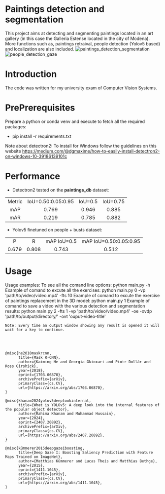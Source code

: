 # Paintings detection and segmentation
This project aims at detecting and segmenting paintings located in an art gallery (in this case the Galleria Estense located in the city of Modena). More functions such as, paintings retraival, people detection (Yolov5 based) and localization are also included.
![paintings_detection_segmentation](assets/pds.png)
![people_detection_gaze](assets/pdg.png)

# Introduction
The code was written for my university exam of Computer Vision Systems.

# PrePrerequisites

Prepare a python or conda venv and execute to fetch all the required packages:
* pip install -r requirements.txt

Note about detectron2: To install for Windows follow the guidelines on this website https://medium.com/@dgmaxime/how-to-easily-install-detectron2-on-windows-10-39186139101c

# Performance
- Detectron2 tested on the **paintings_db** dataset:
<table><tbody>
<tr>
<td align="center">Metric</td>
<td align="center">IoU=0.50:0.05:0.95</td>
<td align="center">IoU=0.5</td>
<td align="center">IoU=0.75</td>
</tr>

<tr>
<td align='center'>mAP</td>
<td align='center'>0.769</td>
<td align='center'>0.946</td>
<td align='center'>0.885</td>
</tr>
<tr>
<td align='center'>mAR</td>
<td align='center'>0.219</td>
<td align='center'>0.785</td>
<td align='center'>0.882</td>
</tr>
</tbody></table>

- Yolov5 finetuned on people + busts dataset:
<table><tbody>
<tr>
<td align="center">P</td>
<td align="center">R</td>
<td align="center">mAP IoU=0.5</td>
<td align="center">mAP IoU=0.50:0.05:0.95</td>
</tr>

<tr>
<td align='left'>0.679</td>
<td align='center'>0.808</td>
<td align='center'>0.743</td>
<td align='center'>0.512</td>
</tr>

</tbody></table>

# Usage

Usage examples:
	To see all the comand line options:
		python main.py -h
	Example of comand to excute all the exercises:
		python main.py 0 -vp 'path/to/video/video.mp4' -fts 10
	Example of comand to excute the exercise of paintings replacement in the 3D model:
		python main.py 1
	Example of comand to save a video with the various detection and segmentation results:
		python main.py 2 -fts 1 -vp 'path/to/video/video.mp4' -oe -ovdp 'path/to/output/directory/' -ovt 'ouput-video-title'
		

	Note: Every time an output window showing any result is opened it will wait for a key to continue.


</br>
</br>

```
@misc{he2018maskrcnn,
      title={Mask R-CNN}, 
      author={Kaiming He and Georgia Gkioxari and Piotr Dollár and Ross Girshick},
      year={2018},
      eprint={1703.06870},
      archivePrefix={arXiv},
      primaryClass={cs.CV},
      url={https://arxiv.org/abs/1703.06870}, 
}

@misc{khanam2024yolov5deeplookinternal,
      title={What is YOLOv5: A deep look into the internal features of the popular object detector}, 
      author={Rahima Khanam and Muhammad Hussain},
      year={2024},
      eprint={2407.20892},
      archivePrefix={arXiv},
      primaryClass={cs.CV},
      url={https://arxiv.org/abs/2407.20892}, 
}

@misc{kümmerer2015deepgazeiboosting,
      title={Deep Gaze I: Boosting Saliency Prediction with Feature Maps Trained on ImageNet}, 
      author={Matthias Kümmerer and Lucas Theis and Matthias Bethge},
      year={2015},
      eprint={1411.1045},
      archivePrefix={arXiv},
      primaryClass={cs.CV},
      url={https://arxiv.org/abs/1411.1045}, 
}
```